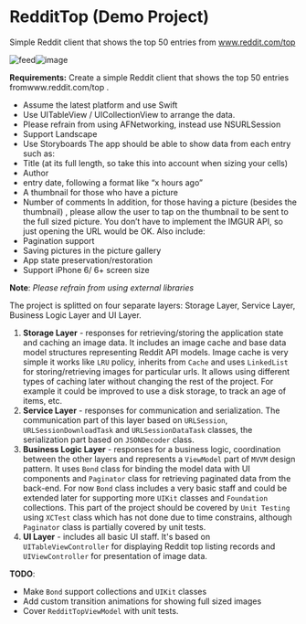 # RedditTop (Demo Project)
Simple Reddit client that shows the top 50 entries from www.reddit.com/top

![feed](https://github.com/ninjaproger/RedditTop/blob/master/screen1.png)![image](https://github.com/ninjaproger/RedditTop/blob/master/screen2.png)


**Requirements:**
Create a simple Reddit client that shows the top 50 entries fromwww.reddit.com/top .
- Assume the latest platform and use Swift
- Use UITableView / UICollectionView to arrange the data.
- Please refrain from using AFNetworking, instead use NSURLSession
- Support Landscape
- Use Storyboards
The app should be able to show data from each entry such as:
- Title (at its full length, so take this into account when sizing your cells)
- Author
- entry date, following a format like “x hours ago”
- A thumbnail for those who have a picture
- Number of comments
In addition, for those having a picture (besides the thumbnail) , please allow the user to tap on the thumbnail to be sent to the full sized picture. You don’t have to implement the IMGUR API, so just opening the URL would be OK.
Also include:
- Pagination support
- Saving pictures in the picture gallery
- App state preservation/restoration
- Support iPhone 6/ 6+ screen size

**Note**:
*Please refrain from using external libraries*

The project is splitted on four separate layers: Storage Layer, Service Layer, Business Logic Layer and UI Layer.
1) **Storage Layer** - responses for retrieving/storing the application state and caching an image data. It includes an image cache and base data model structures representing Reddit API models. Image cache is very simple it works like `LRU` policy, inherits from `Cache`  and uses `LinkedList` for storing/retrieving images for particular urls. It allows using different types of caching later without changing the rest of the project. For example it could be improved to use a disk storage, to track an age of items, etc.
2) **Service Layer** - responses for communication and serialization. The communication part of this layer based on `URLSession`, `URLSessionDownloadTask` and `URLSessionDataTask` classes, the serialization part based on `JSONDecoder` class.
3) **Business Logic Layer** - responses for a business logic, coordination between the other layers and represents a `ViewModel` part of `MVVM` design pattern. It uses `Bond` class for binding the model data with UI components and `Paginator` class for retrieving paginated data from the back-end. For now `Bond` class includes a very basic staff and could be extended later for supporting more `UIKit` classes and `Foundation` collections. This part of the project should be covered by `Unit Testing` using `XCTest` class which has not done due to time constrains, although `Paginator` class is partially covered by unit tests.
4) **UI Layer** - includes all basic UI staff. It's based on `UITableViewController` for displaying Reddit top listing records and `UIViewController` for presentation of image data.

**TODO**:
- Make `Bond` support collections and `UIKit` classes
- Add custom transition animations for showing full sized images
- Cover `RedditTopViewModel` with unit tests.
